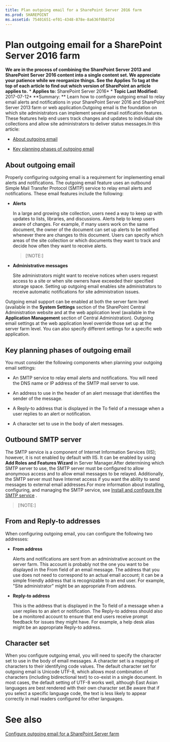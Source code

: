 ```yaml
---
title: Plan outgoing email for a SharePoint Server 2016 farm
ms.prod: SHAREPOINT
ms.assetid: 75401651-ef01-4348-878e-8a636f0b072d
---
```



# Plan outgoing email for a SharePoint Server 2016 farm
 **We are in the process of combining the SharePoint Server 2013 and SharePoint Server 2016 content into a single content set. We appreciate your patience while we reorganize things. See the Applies To tag at the top of each article to find out which version of SharePoint an article applies to.** * **Applies to:** SharePoint Server 2016*  * **Topic Last Modified:** 2017-07-12* **Summary: ** Learn how to configure outgoing email to relay email alerts and notifications in your SharePoint Server 2016 and SharePoint Server 2013 farm or web application.Outgoing email is the foundation on which site administrators can implement several email notification features. These features help end users track changes and updates to individual site collections and allow site administrators to deliver status messages.In this article:
-  [About outgoing email](#section1)
    
  
-  [Key planning phases of outgoing email](#section2)
    
  

## About outgoing email
<a name="section1"> </a>

Properly configuring outgoing email is a requirement for implementing email alerts and notifications. The outgoing email feature uses an outbound Simple Mail Transfer Protocol (SMTP) service to relay email alerts and notifications. These email features include the following:
- **Alerts**
    
    In a large and growing site collection, users need a way to keep up with updates to lists, libraries, and discussions. Alerts help to keep users aware of changes. For example, if many users work on the same document, the owner of the document can set up alerts to be notified whenever there are changes to this document. Users can specify which areas of the site collection or which documents they want to track and decide how often they want to receive alerts.
    
    > [!NOTE:]
      
- **Administrative messages**
    
    Site administrators might want to receive notices when users request access to a site or when site owners have exceeded their specified storage space. Setting up outgoing email enables site administrators to receive automatic notifications for site administration issues.
    
  
Outgoing email support can be enabled at both the server farm level (available in the **System Settings** section of the SharePoint Central Administration website and at the web application level (available in the **Application Management** section of Central Administration). Outgoing email settings at the web application level override those set up at the server farm level. You can also specify different settings for a specific web application.
## Key planning phases of outgoing email
<a name="section2"> </a>

You must consider the following components when planning your outgoing email settings:
- An SMTP service to relay email alerts and notifications. You will need the DNS name or IP address of the SMTP mail server to use.
    
  
- An address to use in the header of an alert message that identifies the sender of the message.
    
  
- A Reply-to address that is displayed in the To field of a message when a user replies to an alert or notification.
    
  
- A character set to use in the body of alert messages.
    
  

## Outbound SMTP server

The SMTP service is a component of Internet Information Services (IIS); however, it is not enabled by default with IIS. It can be enabled by using **Add Roles and Features Wizard** in Server Manager.After determining which SMTP server to use, the SMTP server must be configured to allow anonymous access and to allow email messages to be relayed. Additionally, the SMTP server must have Internet access if you want the ability to send messages to external email addresses.For more information about installing, configuring, and managing the SMTP service, see  [Install and configure the SMTP service](configure-outgoing-email-for-a-sharepoint-server-farm.md#section3) .
> [!NOTE:]

  
    
    


## From and Reply-to addresses

When configuring outgoing email, you can configure the following two addresses:
- **From address**
    
    Alerts and notifications are sent from an administrative account on the server farm. This account is probably not the one you want to be displayed in the From field of an email message. The address that you use does not need to correspond to an actual email account; it can be a simple friendly address that is recognizable to an end user. For example, "Site administrator" might be an appropriate From address.
    
  
- **Reply-to address**
    
    This is the address that is displayed in the To field of a message when a user replies to an alert or notification. The Reply-to address should also be a monitored account to ensure that end users receive prompt feedback for issues they might have. For example, a help desk alias might be an appropriate Reply-to address.
    
  

## Character set

When you configure outgoing email, you will need to specify the character set to use in the body of email messages. A character set is a mapping of characters to their identifying code values. The default character set for outgoing email is Unicode UTF-8, which allows most combination of characters (including bidirectional text) to co-exist in a single document. In most cases, the default setting of UTF-8 works well, although East Asian languages are best rendered with their own character set.Be aware that if you select a specific language code, the text is less likely to appear correctly in mail readers configured for other languages.
# See also

#### 

 [Configure outgoing email for a SharePoint Server farm](html/configure-outgoing-email-for-a-sharepoint-server-farm.md)
  
    
    

  
    
    

